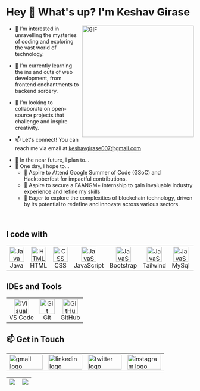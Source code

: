 # Hey 👋 What's up? I'm Keshav Girase

<img align="right" alt="GIF" src="https://user-images.githubusercontent.com/63164037/141457544-308400e0-ef11-4a95-ace7-2057d4bf81b0.gif" width="300" />

- 👀 I’m interested in unravelling the mysteries of coding and exploring the vast world of technology.

- 🌱 I’m currently learning the ins and outs of web development, from frontend enchantments to backend sorcery.

- 💞️ I’m looking to collaborate on open-source projects that challenge and inspire creativity.

- 📫 Let's connect! You can reach me via email at keshavgirase007@gmail.com

<!-- - 🌐 Visit my Website: [Link](https://adi-bhardwaj.web.app) -->

- 🎯 In the near future, I plan to...
- 🤞 One day, I hope to...
  - 🌟 Aspire to Attend Google Summer of Code (GSoC) and Hacktoberfest for impactful contributions.
  - 💼 Aspire to secure a FAANGM+ internship to gain invaluable industry experience and refine my skills 
  - 🌱 Eager to explore the complexities of blockchain technology, driven by its potential to redefine and innovate across various sectors.
<br>

## I code with
<table>
  <tr>
    <td align="center"><img src="https://skillicons.dev/icons?i=java" alt="Java" width="40"><br>Java</td>
    <td align="center"><img src="https://skillicons.dev/icons?i=html" alt="HTML" width="40"><br>HTML</td>
    <td align="center"><img src="https://skillicons.dev/icons?i=css" alt="CSS" width="40"><br>CSS</td> 
    <td align="center"><img src="https://skillicons.dev/icons?i=js" alt="JavaScript" width="40"><br>JavaScript</td>
    <td align="center"><img src="https://skillicons.dev/icons?i=bootstrap" alt="JavaScript" width="40"><br>Bootstrap</td>
    <td align="center"><img src="https://skillicons.dev/icons?i=tailwind" alt="JavaScript" width="40"><br>Tailwind</td>
    <td align="center"><img src ="https://skillicons.dev/icons?i=mysql" alt="JavaScript" width="40"><br>MySql</td>
    <td align="center"><img src ="https://skillicons.dev/icons?i=express" alt="JavaScript" width="40"><br>Express.js</td>
    <td align="center"><img src="https://skillicons.dev/icons?i=nodejs" alt="Node.js" width="40"><br>Node.js</td>
   <!-- <td align="center"><img src="https://skillicons.dev/icons?i=react" alt="React" width="40"><br>React</td> -->
    <td align="center"><img src="https://skillicons.dev/icons?i=mongodb" alt="MongoDB" width="40"><br>MongoDB</td> 
  </tr>
</table>

<!--## Development Frameworks and Libraries
<table>
  <tr>
    <td align="center"><img src="https://skillicons.dev/icons?i=androidstudio" alt="Android" width="40"><br>Android</td>
    <td align="center"><img src="https://skillicons.dev/icons?i=gradle" alt="Gradle" width="40"><br>Gradle</td>
    <td align="center"><img src="https://skillicons.dev/icons?i=ktor" alt="Ktor" width="40"><br>Ktor</td>
    <td align="center"><img src="https://skillicons.dev/icons?i=nextjs" alt="Next.js" width="40"><br>Next.js</td>
    <td align="center"><img src="https://skillicons.dev/icons?i=react" alt="React" width="40"><br>React</td>
    <td align="center"><img src="https://skillicons.dev/icons?i=redux" alt="Redux" width="40"><br>Redux</td>
    <td align="center"><img src="https://skillicons.dev/icons?i=nodejs" alt="Node.js" width="40"><br>Node.js</td>
    <td align="center"><img src="https://skillicons.dev/icons?i=express" alt="Express.js" width="40"><br>Express.js</td>
    <td align="center"><img src="https://skillicons.dev/icons?i=selenium" alt="Selenium" width="40"><br>Selenium</td>
    <td align="center"><img src="https://scrapy.org/favicons/favicon-192x192.png" alt="Scrapy" width="40"><br>Scrapy</td>
    <td align="center"><img src="https://vitejs.dev/logo.svg" alt="Vite" width="40"><br>Vite</td>
  </tr>
</table>-->

<!-- ## Databases and Cloud Platforms
<table>
  <tr>
    <td align="center"><img src="https://developer.android.com/static/images/hero-assets/android-jetpack.svg" alt="RoomDB" width="50"><br>RoomDB</td>
    <td align="center"><img src="https://skillicons.dev/icons?i=mongodb" alt="MongoDB" width="40"><br>MongoDB</td>
    <td align="center"><img src="https://skillicons.dev/icons?i=mysql" alt="MySQL" width="40"><br>MySQL</td>
    <td align="center"><img src="https://skillicons.dev/icons?i=sqlite" alt="SQLite" width="40"><br>SQLite</td>
    <td align="center"><img src="https://skillicons.dev/icons?i=postgres" alt="PostgreSQL" width="40"><br>PostgreSQL</td>
    <td align="center"><img src="https://skillicons.dev/icons?i=redis" alt="Redis" width="40"><br>Redis</td>
    <td align="center"><img src="https://skillicons.dev/icons?i=gcp" alt="Google Cloud Platform" width="40"><br>GCP</td>
    <td align="center"><img src="https://skillicons.dev/icons?i=firebase" alt="Firebase" width="40"><br>Firebase</td>
    <td align="center"><img src="https://skillicons.dev/icons?i=vercel" alt="Vercel" width="40"><br>Vercel</td>
    <td align="center"><img src="https://skillicons.dev/icons?i=cloudflare" alt="Cloudflare" width="40"><br>Cloudflare</td>
  </tr>
</table> -->

## IDEs and Tools
<table>
  <tr>
    <!-- <td align="center"><img src="https://skillicons.dev/icons?i=androidstudio" alt="Android Studio" width="40"><br>Android Studio</td>
    <td align="center"><img src="https://skillicons.dev/icons?i=idea" alt="IntelliJ IDEA" width="40"><br>IDEA</td> -->
    <td align="center"><img src="https://skillicons.dev/icons?i=vscode" alt="Visual Studio Code" width="40"><br>VS Code</td>
    <!-- <td align="center"><img src="https://user-images.githubusercontent.com/25181517/192108893-b1eed3c7-b2c4-4e1c-9e9f-c7e83637b33d.png" alt="WebStorm" width="40"><br>WebStorm</td> -->
    <td align="center"><img src="https://skillicons.dev/icons?i=git" alt="Git" width="40"><br>Git</td>
    <td align="center"><img src="https://skillicons.dev/icons?i=github" alt="GitHub" width="40"><br>GitHub</td>
    <!-- <td align="center"><img src="https://skillicons.dev/icons?i=bash" alt="Bash/Shell Scripting" width="40"><br>Bash</td>
    <td align="center"><img src="https://skillicons.dev/icons?i=linux" alt="Linux" width="40"><br>Linux</td>
    <td align="center"><img src="https://skillicons.dev/icons?i=figma" alt="Figma" width="40"><br>Figma</td>
    <td align="center"><img src="https://cdn.sanity.io/images/wd3e2pma/production/7b336dc26fd85ae98b414761d58238d225876a88-60x48.svg" alt="Zeplin" width="40"><br>Zeplin</td>
    <td align="center"><img src="https://skillicons.dev/icons?i=postman" alt="Postman" width="40"><br>Postman</td> -->
  </tr>
</table>

<!-- ## Containerization and Deployment Tools
<table>
  <tr>
    <td align="center"><img src="https://skillicons.dev/icons?i=docker" alt="Docker" width="40"><br>Docker</td>
    <td align="center"><img src="https://skillicons.dev/icons?i=githubactions" alt="GitHub Actions" width="40"><br>GitHub Actions</td>
  </tr>
</table> -->

## 📫 Get in Touch
<table>
  <tr>
    <td>
      <a href="mailto:keshavgirase007@gmail.com" >
        <img src="https://raw.githubusercontent.com/maurodesouza/profile-readme-generator/master/src/assets/icons/social/gmail/default.svg" width="90" height="40" alt="gmail logo"  />
      </a>
    </td>
    <td>
      <a href="https://www.linkedin.com/in/keshav890d/" target="_blank">
        <img src="https://raw.githubusercontent.com/maurodesouza/profile-readme-generator/master/src/assets/icons/social/linkedin/default.svg" width="90" height="40" alt="linkedin logo"  />
      </a>
    </td>
    <td>
      <a href="https://twitter.com/Keshav_Girase" target="_blank">
        <img src="https://raw.githubusercontent.com/maurodesouza/profile-readme-generator/master/src/assets/icons/social/twitter/default.svg" width="90" height="40" alt="twitter logo"  />
      </a>
    </td>
    <td>
      <a href="https://www.instagram.com/mr_ikeshav_09/" target="_blank">
        <img src="https://raw.githubusercontent.com/maurodesouza/profile-readme-generator/master/src/assets/icons/social/instagram/default.svg" width="90" height="40" alt="instagram logo"  />
      </a>
    </td>
  </tr>
</table>


|<img align="left" src="https://github-readme-stats.vercel.app/api?username=keshav-girase&show_icons=true&count_private=true&include_all_commits=true&rank_icon=github&theme=dark"/>|<img src="https://github-readme-streak-stats.herokuapp.com/?user=keshav-girase&&show_icons=true&theme=dark"/>|
|---|---|
